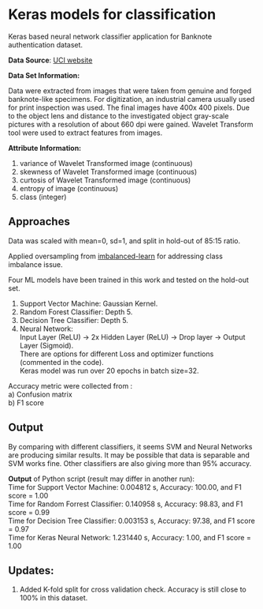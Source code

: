 # Keras models for classification

Keras based neural network classifier application for Banknote authentication dataset.  

**Data Source**: [UCI website](https://archive.ics.uci.edu/ml/datasets/banknote+authentication)  

**Data Set Information:**  

Data were extracted from images that were taken from genuine and forged banknote-like 
specimens. For digitization, an industrial camera usually used for print inspection was 
used. The final images have 400x 400 pixels. Due to the object lens and distance to the 
investigated object gray-scale pictures with a resolution of about 660 dpi were gained.
 Wavelet Transform tool were used to extract features from images.  

**Attribute Information:**

1. variance of Wavelet Transformed image (continuous)  
2. skewness of Wavelet Transformed image (continuous)  
3. curtosis of Wavelet Transformed image (continuous)  
4. entropy of image (continuous)  
5. class (integer)  

## Approaches  

Data was scaled with mean=0, sd=1, and split in hold-out of 85:15 ratio.  

Applied oversampling from [imbalanced-learn](https://imbalanced-learn.readthedocs.io/en/stable/index.html) 
for addressing class imbalance issue.  

Four ML models have been trained in this work and tested on the hold-out set.      
1) Support Vector Machine: Gaussian Kernel.    
2) Random Forest Classifier:  Depth 5.  
3) Decision Tree Classifier:  Depth 5.  
4) Neural Network:  
Input Layer (ReLU) -> 2x Hidden Layer (ReLU) -> Drop layer -> Output Layer (Sigmoid).  
  There are options for different Loss and optimizer functions (commented in the code).  
  Keras model was run over 20 epochs in batch size=32.  

Accuracy metric were collected from :  
a) Confusion matrix  
b) F1 score  

## Output  

By comparing with different classifiers, it seems SVM and Neural Networks are producing similar results. It may be 
possible that data is separable and SVM works fine. Other classifiers are also giving more than 95% accuracy.   

**Output** of Python script (result may differ in another run):  
Time for Support Vector Machine: 0.004812 s, Accuracy: 100.00, and F1 score = 1.00  
Time for Random Forrest Classifier: 0.140958 s, Accuracy: 98.83, and F1 score = 0.99  
Time for Decision Tree Classifier: 0.003153 s, Accuracy: 97.38, and F1 score = 0.97  
Time for Keras Neural Network: 1.231440 s, Accuracy: 1.00, and F1 score = 1.00   

## Updates:  

1) Added K-fold split for cross validation check. Accuracy is still close to 100% in this dataset.
